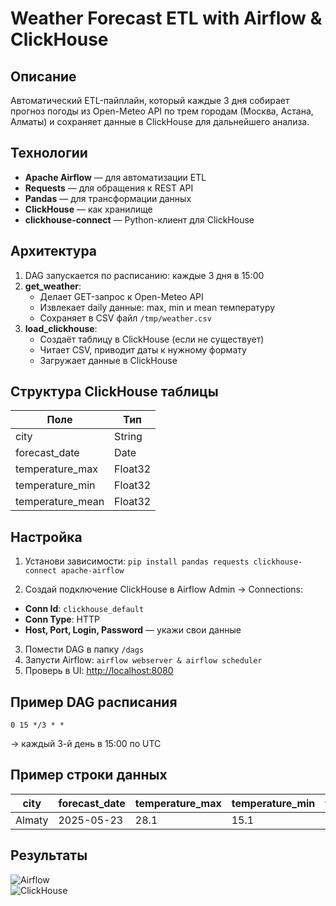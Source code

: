 # Weather Forecast ETL with Airflow & ClickHouse

## Описание
Автоматический ETL-пайплайн, который каждые 3 дня собирает прогноз погоды из Open-Meteo API по трем городам (Москва, Астана, Алматы) и сохраняет данные в ClickHouse для дальнейшего анализа.

## Технологии
- **Apache Airflow** — для автоматизации ETL
- **Requests** — для обращения к REST API
- **Pandas** — для трансформации данных
- **ClickHouse** — как хранилище
- **clickhouse-connect** — Python-клиент для ClickHouse

## Архитектура
1. DAG запускается по расписанию: каждые 3 дня в 15:00
2. **get_weather**:
   - Делает GET-запрос к Open-Meteo API
   - Извлекает daily данные: max, min и mean температуру
   - Сохраняет в CSV файл `/tmp/weather.csv`
3. **load_clickhouse**:
   - Создаёт таблицу в ClickHouse (если не существует)
   - Читает CSV, приводит даты к нужному формату
   - Загружает данные в ClickHouse

## Структура ClickHouse таблицы

| Поле              | Тип       |
|-------------------|-----------|
| city              | String    |
| forecast_date     | Date      |
| temperature_max   | Float32   |
| temperature_min   | Float32   |
| temperature_mean  | Float32   |

## Настройка

1. Установи зависимости:
```pip install pandas requests clickhouse-connect apache-airflow```

2. Создай подключение ClickHouse в Airflow Admin → Connections:
- **Conn Id**: `clickhouse_default`
- **Conn Type**: HTTP
- **Host, Port, Login, Password** — укажи свои данные

3. Помести DAG в папку `/dags`
4. Запусти Airflow:
```airflow webserver & airflow scheduler```
5. Проверь в UI: [http://localhost:8080](http://localhost:8080)

## Пример DAG расписания
```0 15 */3 * *```

→ каждый 3-й день в 15:00 по UTC

## Пример строки данных

| city   | forecast_date | temperature_max | temperature_min | temperature_mean |
|--------|---------------|-----------------|-----------------|------------------|
| Almaty | 2025-05-23    | 28.1            | 15.1            | 22.2             |

## Результаты

![Airflow](results/airflow.png)  
![ClickHouse](results/clickhouse.png)
